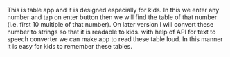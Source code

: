 This is table app and it is designed especially for kids.
In this we enter any number and tap on enter button then we will find the table of that number (i.e. first 10 multiple of that number).
On later version I will convert these number to strings so that it is readable to kids. with help of API for text to speech converter we can make app to read these table loud. In this manner it is easy for kids to remember these tables.